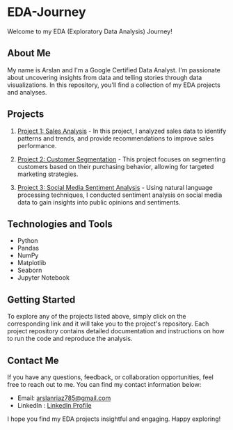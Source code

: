 # EDA-Journey

Welcome to my EDA (Exploratory Data Analysis) Journey!

## About Me
My name is Arslan and I'm a Google Certified Data Analyst. I'm passionate about uncovering insights from data and telling stories through data visualizations. In this repository, you'll find a collection of my EDA projects and analyses.

## Projects

1. [Project 1: Sales Analysis](link-to-project-1) - In this project, I analyzed sales data to identify patterns and trends, and provide recommendations to improve sales performance.

2. [Project 2: Customer Segmentation](link-to-project-2) - This project focuses on segmenting customers based on their purchasing behavior, allowing for targeted marketing strategies.

3. [Project 3: Social Media Sentiment Analysis](link-to-project-3) - Using natural language processing techniques, I conducted sentiment analysis on social media data to gain insights into public opinions and sentiments.

## Technologies and Tools

- Python
- Pandas
- NumPy
- Matplotlib
- Seaborn
- Jupyter Notebook

## Getting Started

To explore any of the projects listed above, simply click on the corresponding link and it will take you to the project's repository. Each project repository contains detailed documentation and instructions on how to run the code and reproduce the analysis.

## Contact Me

If you have any questions, feedback, or collaboration opportunities, feel free to reach out to me. You can find my contact information below:

- Email: [arslanriaz785@gmail.com](mailto:arslanriaz785@gmail.com)
- LinkedIn : [LinkedIn Profile](https://www.linkedin.com/in/Arslanr369/)

I hope you find my EDA projects insightful and engaging. Happy exploring!
